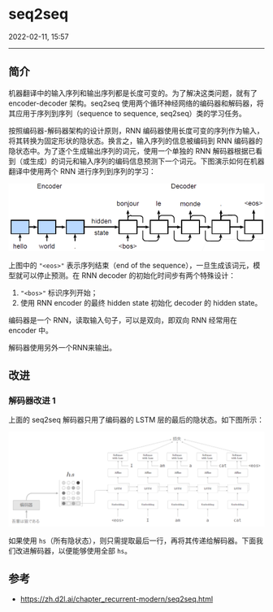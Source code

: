# seq2seq

2022-02-11, 15:57
***

## 简介

机器翻译中的输入序列和输出序列都是长度可变的。为了解决这类问题，就有了 encoder-decoder 架构。seq2seq 使用两个循环神经网络的编码器和解码器，将其应用于序列到序列（sequence to sequence, seq2seq）类的学习任务。

按照编码器-解码器架构的设计原则，RNN 编码器使用长度可变的序列作为输入，将其转换为固定形状的隐状态。换言之，输入序列的信息被编码到 RNN 编码器的隐状态中。为了逐个生成输出序列的词元，使用一个单独的 RNN 解码器根据已看到（或生成）的词元和输入序列的编码信息预测下一个词元。下图演示如何在机器翻译中使用两个 RNN 进行序列到序列的学习：

![](images/2022-02-11-15-33-19.png)

上图中的 `"<eos>"` 表示序列结束（end of the sequence），一旦生成该词元，模型就可以停止预测。在 RNN decoder 的初始化时间步有两个特殊设计：

1. `"<bos>"` 标识序列开始；
2. 使用 RNN encoder 的最终 hidden state 初始化 decoder 的 hidden state。


编码器是一个 RNN，读取输入句子，可以是双向，即双向 RNN 经常用在 encoder 中。

解码器使用另外一个RNN来输出。

## 改进

### 解码器改进 1

上面的 seq2seq 解码器只用了编码器的 LSTM 层的最后的隐状态。如下图所示：

![](images/2022-08-01-17-25-49.png)

如果使用 `hs`（所有隐状态），则只需提取最后一行，再将其传递给解码器。下面我们改进解码器，以便能够使用全部 `hs`。



## 参考

- https://zh.d2l.ai/chapter_recurrent-modern/seq2seq.html
